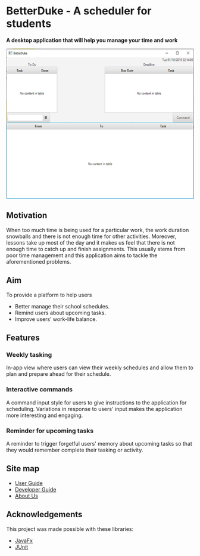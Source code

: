 # BetterDuke - A scheduler for students
**A desktop application that will help you manage your time and work**

![](docs/images/Ui.png)

## Motivation

When too much time is being used for a particular work, the work duration snowballs and there is not enough time for other activities.
Moreover, lessons take up most of the day and it makes us feel that there is not enough time to catch up and finish assignments.
This usually stems from poor time management and this application aims to tackle the aforementioned problems.

## Aim
To provide a platform to help users
* Better manage their school schedules.
* Remind users about upcoming tasks.
* Improve users’ work-life balance.

## Features

### Weekly tasking
In-app view where users can view their weekly schedules and allow them to plan and prepare ahead for their schedule.

### Interactive commands
A command input style for users to give instructions to the application for scheduling. Variations in response to users' input makes the application more interesting and engaging.

### Reminder for upcoming tasks 
A reminder to trigger forgetful users' memory about upcoming tasks so that they would remember complete their tasking or activity.

## Site map
* [User Guide]()
* [Developer Guide]()
* [About Us](docs/AboutUs.md)

## Acknowledgements
This project was made possible with these libraries:
* [JavaFx](https://openjfx.io/)
* [JUnit](https://junit.org/junit5/)
